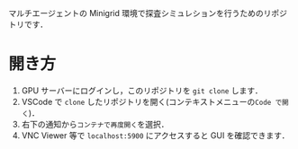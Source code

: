 マルチエージェントの Minigrid 環境で探査シミュレションを行うためのリポジトリです．

# 開き方

1. GPU サーバーにログインし，このリポジトリを `git clone` します．
2. VSCode で `clone` したリポジトリを開く(コンテキストメニューの`Code で開く`)．
3. 右下の通知から`コンテナで再度開く`を選択．
4. VNC Viewer 等で `localhost:5900` にアクセスすると GUI を確認できます．
